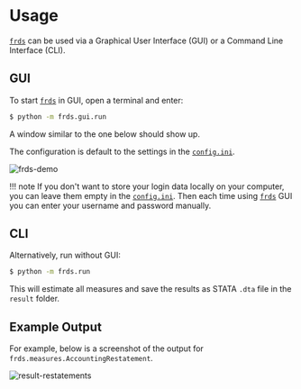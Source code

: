 # Usage

[`frds`](/) can be used via a Graphical User Interface (GUI) or a Command Line Interface (CLI).

## GUI

To start [`frds`](/) in GUI, open a terminal and enter:

```bash
$ python -m frds.gui.run
```

A window similar to the one below should show up.

The configuration is default to the settings in the [`config.ini`](/installation).

![frds-demo](/images/frds_demo.gif)

!!! note
    If you don't want to store your login data locally on your computer, you can 
    leave them empty in the [`config.ini`](/installation). Then each time using
    [`frds`](/) GUI you can enter your username and password manually.

## CLI

Alternatively, run without GUI:

```bash
$ python -m frds.run
```

This will estimate all measures and save the results as STATA `.dta` file in the `result` folder.

## Example Output

For example, below is a screenshot of the output for `frds.measures.AccountingRestatement`.

![result-restatements](/images/result-restatements.png)

